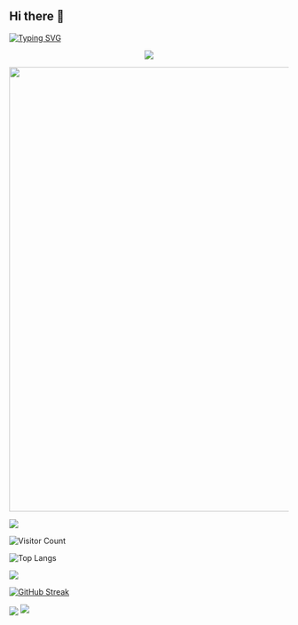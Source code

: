 ## Hi there 👋

[![Typing SVG](https://readme-typing-svg.demolab.com?font=Fira+Code&pause=1000&width=520&lines=Welcom+to+Shiheng-yang+GitHub+personal+page)](https://git.io/typing-svg)

<p align="center">
<img src="https://capsule-render.vercel.app/api?type=waving&color=timeGradient&height=300&&section=footer&text=shiheng-yang&fontSize=90&fontAlign=50&fontAlignY=70&desc=unbalance&descAlign=50&descSize=30&descAlignY=40&animation=twinkling" />
</p>

<img width="800" src="https://github-readme-activity-graph.vercel.app/graph?username=shiheng-yang&theme=github-compact&hide_border=true&area=true" />

![](https://github-readme-stats.vercel.app/api?username=shiheng-yang&show_icons=true&theme=transparent)


![Visitor Count](https://profile-counter.glitch.me/shiheng-yang/count.svg)

![Top Langs](https://github-readme-stats.vercel.app/api/top-langs/?username=shiheng-yang&layout=compact&theme=light)

![](https://github-readme-activity-graph.cyclic.app/graph?username=shiheng-yang&theme=dracula)

[![GitHub Streak](https://streak-stats.demolab.com?user=shiheng-yang)](https://git.io/streak-stats)

<img align="center" src="https://skillicons.dev/icons?i=html,css,javascript,vue,react,androidstudio,vscode&theme=light" />
<img src="https://komarev.com/ghpvc/?username=shiheng-yang&abbreviated=true&color=green" />
